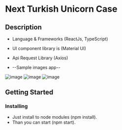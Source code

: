 # Next Turkish Unicorn Case 

## Description

* Language & Frameworks (ReactJs, TypeScript)
* UI component library is (Material UI)
* Api Request Library (Axios)

* --Sample images app--

  
![image](https://github.com/Sinancay/homework/assets/6921402/017d2625-e954-4a0a-a128-ea5a7696123e)
![image](https://github.com/Sinancay/homework/assets/6921402/16870b3a-f1dd-4596-96bb-723e8d81b6c5)
![image](https://github.com/Sinancay/homework/assets/6921402/2c81ba3f-b286-42b0-baae-367e13ffadd3)




## Getting Started

### Installing

* Just install to node modules (npm install).
* Than you can start (npm start).

